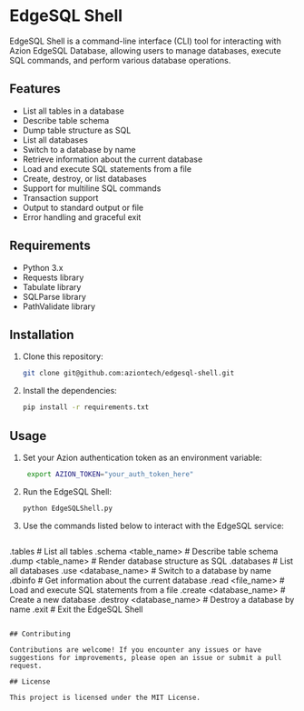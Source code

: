 # EdgeSQL Shell

EdgeSQL Shell is a command-line interface (CLI) tool for interacting with Azion EdgeSQL Database, allowing users to manage databases, execute SQL commands, and perform various database operations.

## Features

- List all tables in a database
- Describe table schema
- Dump table structure as SQL
- List all databases
- Switch to a database by name
- Retrieve information about the current database
- Load and execute SQL statements from a file
- Create, destroy, or list databases
- Support for multiline SQL commands
- Transaction support
- Output to standard output or file
- Error handling and graceful exit

## Requirements

- Python 3.x
- Requests library
- Tabulate library
- SQLParse library
- PathValidate library

## Installation

1. Clone this repository:

   ```bash
   git clone git@github.com:aziontech/edgesql-shell.git
   ```
   
2. Install the dependencies:

   ```bash
   pip install -r requirements.txt
   ```

## Usage

1. Set your Azion authentication token as an environment variable:

   ```bash
    export AZION_TOKEN="your_auth_token_here"
   ```

2. Run the EdgeSQL Shell:

   ```bash
   python EdgeSQLShell.py
   ```

3. Use the commands listed below to interact with the EdgeSQL service:

   ```bash

.tables						# List all tables
.schema <table_name>		# Describe table schema
.dump <table_name> 			# Render database structure as SQL
.databases					# List all databases
.use <database_name>		# Switch to a database by name
.dbinfo						# Get information about the current database
.read <file_name>			# Load and execute SQL statements from a file
.create <database_name>		# Create a new database
.destroy <database_name>	# Destroy a database by name
.exit						# Exit the EdgeSQL Shell
```

## Contributing

Contributions are welcome! If you encounter any issues or have suggestions for improvements, please open an issue or submit a pull request.

## License

This project is licensed under the MIT License.
